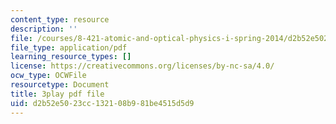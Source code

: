 ```yaml
---
content_type: resource
description: ''
file: /courses/8-421-atomic-and-optical-physics-i-spring-2014/d2b52e5023cc132108b981be4515d5d9_MVOJloovd18.pdf
file_type: application/pdf
learning_resource_types: []
license: https://creativecommons.org/licenses/by-nc-sa/4.0/
ocw_type: OCWFile
resourcetype: Document
title: 3play pdf file
uid: d2b52e50-23cc-1321-08b9-81be4515d5d9
---
```

